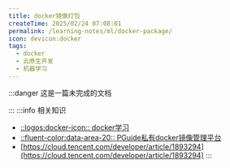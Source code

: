 ```yaml
---
title: docker镜像打包
createTime: 2025/02/24 07:08:01
permalink: /learning-notes/ml/docker-package/
icon: devicon:docker
tags:
  - docker 
  - 云原生开发
  - 机器学习
---
```

:::danger 这是一篇未完成的文档

:::
:::info 相关知识
- [::logos:docker-icon:: docker学习](/csdiy/tools-must/docker/)
- [::fluent-color:data-area-20:: PGuide私有docker镜像管理平台](/public-service/data-center/docker-registry/)
- [https://cloud.tencent.com/developer/article/1893294](https://cloud.tencent.com/developer/article/1893294)
:::
